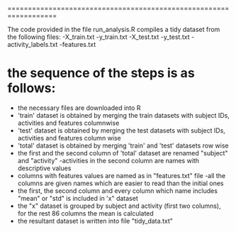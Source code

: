 
==================================================================

The code provided in the file run_analysis.R compiles a tidy dataset from the following files:
-X_train.txt
-y_train.txt
-X_test.txt
-y_test.txt
-activity_labels.txt
-features.txt


the sequence of the steps is as follows:
=========================================

- the necessary files are downloaded into R
- 'train' dataset is obtained by merging the train datasets with subject IDs, activities and features columnwise
- 'test' dataset is obtained by merging the test datasets with subject IDs, activities and features column wise
- 'total' dataset is obtained by merging 'train' and 'test' datasets row wise
- the first and the second column of 'total' dataset are renamed "subject" and "activity"
-activities in the second column are names with descriptive values
- columns with features values are named as in "features.txt" file
-all the columns are given names which are easier to read than the initial ones
- the first, the second column and every column which name includes "mean" or "std" is included in 'x" dataset
- the "x" dataset is grouped by subject and activity (first two columns), for the rest 86 columns the mean is calculated
- the resultant dataset is written into file "tidy_data.txt"






